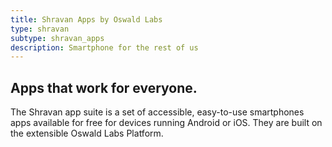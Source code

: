 ```yaml
---
title: Shravan Apps by Oswald Labs
type: shravan
subtype: shravan_apps
description: Smartphone for the rest of us
---
```


<section class="hero triangle pb-0 pb-md-5">
	<div class="container">
		<div class="row justify-content-center">
			<div class="col-md-6 text-md-center mb-md-5">
				<h1>Apps that work for everyone.</h1>
				<p class="intro-para">The Shravan app suite is a set of accessible, easy-to-use smartphones apps available for free for devices running Android or iOS. They are built on the extensible Oswald Labs Platform.</p>
			</div>
		</div>
	</div>
</section>